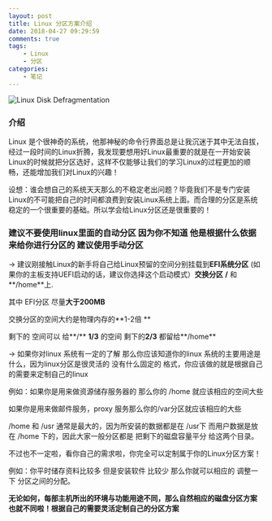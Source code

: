 ```yaml
---
layout: post
title: Linux 分区方案介绍
date: 2018-04-27 09:29:59
comments: true
tags: 
    - Linux
    - 分区
categories:
    - 笔记
---
```


![Linux Disk Defragmentation](https://s1.ax1x.com/2018/10/12/iNkOld.png)

### 介绍
Linux 是个很神奇的系统，他那神秘的命令行界面总是让我沉迷于其中无法自拔，经过一段时间的Linux折腾，我发现要想用好Linux最重要的就是在一开始安装Linux的时候就把分区选好，这样不仅能够让我们的学习Linux的过程更加的顺畅，还能增加我们对Linux的兴趣！

设想：谁会想自己的系统天天那么的不稳定老出问题？毕竟我们不是专门安装Linux的不可能把自己的时间都浪费到安装Linux系统上面。而合理的分区是系统稳定的一个很重要的基础。所以学会给Linux分区还是很重要的！

### 建议不要使用linux里面的自动分区 因为你不知道 他是根据什么依据来给你进行分区的 建议使用手动分区

&rarr;  建议刚接触Linux的新手将自己给Linux预留的空间分别挂载到**EFI系统分区** (如果你的主板支持UEFI启动的话，建议你选择这个启动模式）**交换分区** **/** 和**/home**上.

其中 EFI分区 尽量**大于200MB**

交换分区的空间大约是物理内存的**1-2倍 **

剩下的 空间可以 给**/**  **1/3**  的空间 剩下的**2/3**  都留给**/home**

&rarr; 如果你对linux 系统有一定的了解 那么你应该知道你的linux 系统的主要用途是什么，因为linux分区是很灵活的 没有什么固定的 格式，你应该做的就是根据自己的需要来定制自己的linux

例如：如果你是用来做资源储存服务器的 那么你的  /home 就应该相应的空间大些

如果你是用来做邮件服务，proxy 服务那么你的/var分区就应该相应的大些

/home 和 /usr 通常是最大的，因为所安装的数据都是在 /usr下  而用户数据是放在 /home 下的，因此大家一般分区都是 把剩下的磁盘容量平分 给这两个目录。 

 不过也不一定啦，看你自己的需求啦，你完全可以定制属于你的Linux分区方案！ 

例如：你平时储存资料比较多 但是安装软件 比较少 那么你就可以相应的 调整一下 分区之间的分配。

**无论如何，每部主机所出的环境与功能用途不同，那么自然相应的磁盘分区方案 也就不同啦！根据自己的需要灵活定制自己的分区方案**
